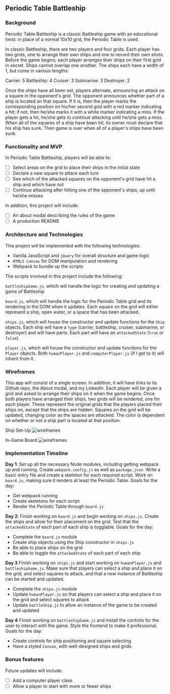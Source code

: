 ## Periodic Table Battleship

### Background

Periodic Table Battleship is a classic Battleship game with an educational twist: in place of a normal 10x10 grid, the Periodic Table is used.

In classic Battleship, there are two players and four grids. Each player has two grids, one to arrange their own ships and one to record their own shots. Before the game begins, each player arranges their ships on their first grid in secret. Ships cannot overlap one another. The ships each have a width of 1, but come in various lengths:

Carrier: 5
Battleship: 4
Cruiser: 3
Submarine: 3
Destroyer: 2

Once the ships have all been set, players alternate, announcing an attack on a square in the opponent's grid. The opponent announces whether part of a ship is located on that square. If it is, then the player marks the corresponding position on his/her second grid with a red marker indicating a hit; if not, then he/she marks it with a white marker indicating a miss. If the player gets a hit, he/she gets to continue attacking until he/she gets a miss. When all of the squares of a ship have been hit, its owner must declare that his ship has sunk. Then game is over when all of a player's ships have been sunk.

### Functionality and MVP

In Periodic Table Battleship, players will be able to:

- [ ] Select areas on the grid to place their ships in the initial state
- [ ] Declare a new square to attack each turn
- [ ] See which of the attacked squares on the opponent's grid have hit a ship and which have not
- [ ] Continue attacking after hitting one of the opponent's ships, up until he/she misses

In addition, this project will include:

- [ ] An about modal describing the rules of the game
- [ ] A production README

### Architecture and Technologies

This project will be implemented with the following technologies:

- Vanilla JavaScript and `jQuery` for overall structure and game logic
- `HTML5 Canvas` for DOM manipulation and rendering
- Webpack to bundle up the scripts

The scripts involved in this project include the following:

`battleshipGame.js`, which will handle the logic for creating and updating a game of Battleship

`board.js`, which will handle the logic for the Periodic Table grid and its rendering in the DOM when it updates. Each square on the grid will either represent a ship, open water, or a space that has been attacked.

`ships.js`, which will house the constructor and update functions for the `Ship` objects. Each ship will have a `type` (carrier, battleship, cruiser, submarine, or destroyer) and will have parts. Each part will have an `attackedState` (`true` or `false`).

`player.js`, which will house the constructor and update functions for the `Player` objects. Both `humanPlayer.js` and `computerPlayer.js` (if I get to it) will inherit from it.

### Wireframes

This app will consist of a single screen. In addition, it will have links to its Github repo, the About modal, and my LinkedIn. Each player will be given a grid and asked to arrange their ships on it when the game begins. Once both players have arranged their ships, two grids will be rendered, one for each player. These represent the original grids that the players placed their ships on, except that the ships are hidden. Squares on the grid will be updated, changing color as the spaces are attacked. The color is dependent on whether or not a ship part is located at that position.

Ship Set-Up
![wireframes](battleship-setup.png)

In-Game Board
![wireframes](battleship-ingame.png)

### Implementation Timeline

**Day 1**: Set up all the necessary Node modules, including getting webpack up and running. Create `webpack.config.js` as well as `package.json`. Write a basic entry file and create a skeleton for each required script. Work on `board.js`, making sure it renders at least the Periodic Table. Goals for the day:

- Get webpack running
- Create skeletons for each script
- Render the Periodic Table through `board.js`

**Day 2**: Finish working on `board.js` and begin working on `ships.js`. Create the ships and allow for their placement on the grid. Test that the `attackedState` of each part of each ship is togglable. Goals for the day:

- Complete the `board.js` module
- Create ship objects using the Ship constructor in `ships.js`
- Be able to place ships on the grid
- Be able to toggle the `attackedState` of each part of each ship

**Day 3** Finish working on `ships.js` and start working on `humanPlayer.js` and `battleshipGame.js`. Make sure that players can select a ship and place it on the grid, and select squares to attack, and that a new instance of Battleship can be started and updated.

- Complete the `ships.js` module
- Update `humanPlayer.js` so that players can select a ship and place it on the grid and select squares to attack
- Update `battleShip.js` to allow an instance of the game to be created and updated

**Day 4** Finish working on `battleshipGame.js` and install the controls for the user to interact with the game. Style the frontend to make it professional. Goals for the day:

- Create controls for ship positioning and square selecting
- Have a styled `Canvas`, with well-designed ships and grids

### Bonus features

Future updates will include:

- [ ] Add a computer player class
- [ ] Allow a player to start with more or fewer ships
